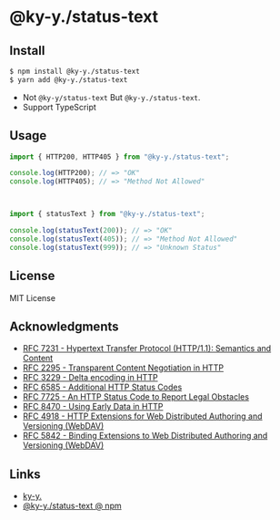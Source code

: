 # @ky-y./status-text

## Install

```zsh
$ npm install @ky-y./status-text
$ yarn add @ky-y./status-text
```

- Not `@ky-y/status-text` But `@ky-y./status-text`.
- Support TypeScript

## Usage

```typescript
import { HTTP200, HTTP405 } from "@ky-y./status-text";

console.log(HTTP200); // => "OK"
console.log(HTTP405); // => "Method Not Allowed"



import { statusText } from "@ky-y./status-text";

console.log(statusText(200)); // => "OK"
console.log(statusText(405)); // => "Method Not Allowed"
console.log(statusText(999)); // => "Unknown Status"
```

## License

MIT License

## Acknowledgments

- [RFC 7231 - Hypertext Transfer Protocol (HTTP/1.1): Semantics and Content](https://datatracker.ietf.org/doc/html/rfc7231)
- [RFC 2295 - Transparent Content Negotiation in HTTP](https://datatracker.ietf.org/doc/html/rfc2295)
- [RFC 3229 - Delta encoding in HTTP](https://datatracker.ietf.org/doc/html/rfc3229)
- [RFC 6585 - Additional HTTP Status Codes](https://datatracker.ietf.org/doc/html/rfc6585)
- [RFC 7725 - An HTTP Status Code to Report Legal Obstacles](https://datatracker.ietf.org/doc/html/rfc7725)
- [RFC 8470 - Using Early Data in HTTP](https://datatracker.ietf.org/doc/html/rfc8470)
- [RFC 4918 - HTTP Extensions for Web Distributed Authoring and Versioning (WebDAV)](https://datatracker.ietf.org/doc/html/rfc4918)
- [RFC 5842 - Binding Extensions to Web Distributed Authoring and Versioning (WebDAV)](https://datatracker.ietf.org/doc/html/rfc5842)


## Links

- [ky-y.](https://ky-y.dev/)
- [@ky-y./status-text @ npm](https://www.npmjs.com/package/@ky-y./status-text)